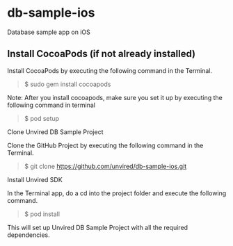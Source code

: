 # db-sample-ios
Database sample app on iOS

**Install CocoaPods (if not already installed)**
------------------------------------------------
Install CocoaPods by executing the following command in the Terminal.

> $ sudo gem install cocoapods

Note: After you install cocoapods, make sure you set it up by executing the following command in terminal

> $ pod setup

Clone Unvired DB Sample Project

Clone the GitHub Project by executing the following command in the Terminal.

> $ git clone https://github.com/unvired/db-sample-ios.git

Install Unvired SDK

In the Terminal app, do a cd into the project folder and execute the following command.

> $ pod install

This will set up Unvired DB Sample Project with all the required dependencies.
